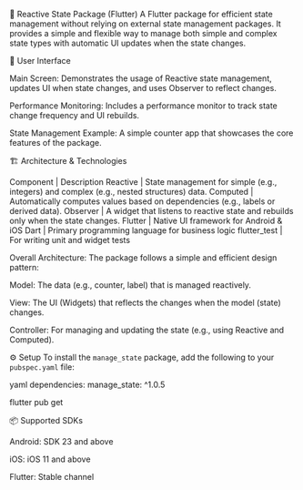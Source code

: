 🌱 Reactive State Package (Flutter)
A Flutter package for efficient state management without relying on external state management packages. It provides a simple and flexible way to manage both simple and complex state types with automatic UI updates when the state changes.

📱 User Interface

Main Screen: Demonstrates the usage of Reactive state management, updates UI when state changes, and uses Observer to reflect changes.

Performance Monitoring: Includes a performance monitor to track state change frequency and UI rebuilds.

State Management Example: A simple counter app that showcases the core features of the package.

🏗️ Architecture & Technologies

Component | Description
Reactive | State management for simple (e.g., integers) and complex (e.g., nested structures) data.
Computed | Automatically computes values based on dependencies (e.g., labels or derived data).
Observer | A widget that listens to reactive state and rebuilds only when the state changes.
Flutter | Native UI framework for Android & iOS
Dart | Primary programming language for business logic
flutter_test | For writing unit and widget tests

Overall Architecture: The package follows a simple and efficient design pattern:

Model: The data (e.g., counter, label) that is managed reactively.

View: The UI (Widgets) that reflects the changes when the model (state) changes.

Controller: For managing and updating the state (e.g., using Reactive and Computed).

⚙️ Setup
To install the `manage_state` package, add the following to your `pubspec.yaml` file:

yaml
dependencies:
  manage_state: ^1.0.5

flutter pub get

📦 Supported SDKs

Android: SDK 23 and above

iOS: iOS 11 and above

Flutter: Stable channel